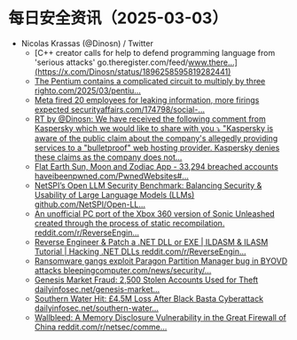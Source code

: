 # 每日安全资讯（2025-03-03）

- Nicolas Krassas (@Dinosn) / Twitter
  - [C++ creator calls for help to defend programming language from 'serious attacks' go.theregister.com/feed/www.there…](https://x.com/Dinosn/status/1896258595819282441)
  - [The Pentium contains a complicated circuit to multiply by three righto.com/2025/03/pentiu…](https://x.com/Dinosn/status/1896257516541268451)
  - [Meta fired 20 employees for leaking information, more firings expected securityaffairs.com/174798/social-…](https://x.com/Dinosn/status/1896184331204440242)
  - [RT by @Dinosn: We have received the following comment from Kaspersky which we would like to share with you ⤵️ "Kaspersky is aware of the public claim about the company's allegedly providing services to a "bulletproof" web hosting provider. Kaspersky denies these claims as the company does not…](https://x.com/abuse_ch/status/1896110440691720515)
  - [Flat Earth Sun, Moon and Zodiac App - 33,294 breached accounts haveibeenpwned.com/PwnedWebsites#…](https://x.com/Dinosn/status/1896107427139137831)
  - [NetSPI’s Open LLM Security Benchmark: Balancing Security & Usability of Large Language Models (LLMs) github.com/NetSPI/Open-LL…](https://x.com/Dinosn/status/1896094086563868785)
  - [An unofficial PC port of the Xbox 360 version of Sonic Unleashed created through the process of static recompilation. reddit.com/r/ReverseEngin…](https://x.com/Dinosn/status/1896088959576662341)
  - [Reverse Engineer & Patch a .NET DLL or EXE | ILDASM & ILASM Tutorial | Hacking .NET DLLs reddit.com/r/ReverseEngin…](https://x.com/Dinosn/status/1896051087075102924)
  - [Ransomware gangs exploit Paragon Partition Manager bug in BYOVD attacks bleepingcomputer.com/news/security/…](https://x.com/Dinosn/status/1896050963607404921)
  - [Genesis Market Fraud: 2,500 Stolen Accounts Used for Theft dailyinfosec.net/genesis-market…](https://x.com/Dinosn/status/1896050855725727836)
  - [Southern Water Hit: £4.5M Loss After Black Basta Cyberattack dailyinfosec.net/southern-water…](https://x.com/Dinosn/status/1896050768286994845)
  - [Wallbleed: A Memory Disclosure Vulnerability in the Great Firewall of China reddit.com/r/netsec/comme…](https://x.com/Dinosn/status/1896050588913451278)
